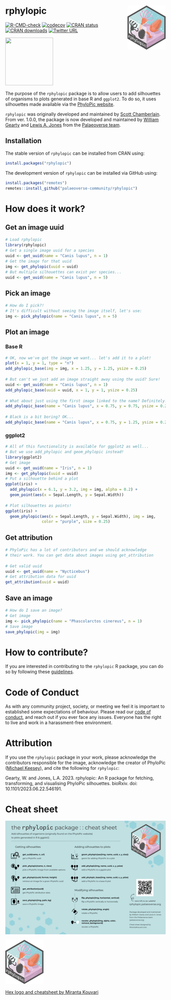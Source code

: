 # rphylopic <img src="man/figures/logo.png" align="right" alt="" width="120">

<!-- badges: start -->
[![R-CMD-check](https://github.com/palaeoverse-community/rphylopic/actions/workflows/R-CMD-check.yaml/badge.svg)](https://github.com/palaeoverse-community/rphylopic/actions/workflows/R-CMD-check.yaml)
[![codecov](https://codecov.io/gh/palaeoverse-community/rphylopic/branch/main/graph/badge.svg?token=HQQO2CRIKT)](https://app.codecov.io/gh/palaeoverse-community/rphylopic)
[![CRAN status](https://www.r-pkg.org/badges/version/rphylopic)](https://CRAN.R-project.org/package=rphylopic)
[![CRAN downloads](https://cranlogs.r-pkg.org/badges/grand-total/rphylopic)](https://cran.r-project.org/package=rphylopic)
[![Twitter URL](https://img.shields.io/twitter/follow/:ThePalaeoverse)](https://twitter.com/intent/follow?screen_name=ThePalaeoverse)
<!-- badges: end -->

<img src="https://images.phylopic.org/images/c65573fb-2659-46b9-b7a0-065232a2a08b/vector.svg"  width="150" height="150">

The purpose of the `rphylopic` package is to allow users to add silhouettes of organisms to plots generated in base R and `ggplot2`. To do so, it uses silhouettes made available via the [PhyloPic website](http://phylopic.org/).

`rphylopic` was originally developed and maintained by [Scott Chamberlain](https://scottchamberlain.info). From ver. 1.0.0, the package is now developed and maintained by [William Gearty](https://williamgearty.com) and [Lewis A. Jones](https://lewisajones.com) from the [Palaeoverse team](https://palaeoverse.org).

## Installation

The stable version of `rphylopic` can be installed from CRAN using:

```r
install.packages("rphylopic")
```

The development version of `rphylopic` can be installed via GitHub using:

```r
install.packages("remotes")
remotes::install_github("palaeoverse-community/rphylopic")
```

# How does it work?

## Get an image uuid

```r
# Load rphylopic
library(rphylopic)
# Get a single image uuid for a species
uuid <- get_uuid(name = "Canis lupus", n = 1)
# Get the image for that uuid
img <- get_phylopic(uuid = uuid)
# But multiple silhouettes can exist per species...
uuid <- get_uuid(name = "Canis lupus", n = 5)
```

## Pick an image

```r
# How do I pick?!
# It's difficult without seeing the image itself, let's use:
img <- pick_phylopic(name = "Canis lupus", n = 5)
```

## Plot an image

### Base R

```r
# OK, now we've got the image we want... let's add it to a plot!
plot(x = 1, y = 1, type = "n")
add_phylopic_base(img = img, x = 1.25, y = 1.25, ysize = 0.25)

# But can't we just add an image straight away using the uuid? Sure!
uuid <- get_uuid(name = "Canis lupus", n = 1)
add_phylopic_base(uuid = uuid, x = 1, y = 1, ysize = 0.25)

# What about just using the first image linked to the name? Definitely!
add_phylopic_base(name = "Canis lupus", x = 0.75, y = 0.75, ysize = 0.25)

# Black is a bit boring? OK...
add_phylopic_base(name = "Canis lupus", x = 0.75, y = 1.25, ysize = 0.25, color = "orange")
```

### ggplot2

```r
# All of this functionality is available for ggplot2 as well...
# But we use add_phylopic and geom_phylopic instead!
library(ggplot2)
# Get image
uuid <- get_uuid(name = "Iris", n = 1)
img <- get_phylopic(uuid = uuid)
# Put a silhouette behind a plot
ggplot(iris) +
  add_phylopic(x = 6.1, y = 3.2, img = img, alpha = 0.2) +
  geom_point(aes(x = Sepal.Length, y = Sepal.Width))
  
# Plot silhouettes as points!
ggplot(iris) + 
  geom_phylopic(aes(x = Sepal.Length, y = Sepal.Width), img = img,
                color = "purple", size = 0.25)
```

## Get attribution

```r
# PhyloPic has a lot of contributors and we should acknowledge 
# their work. You can get data about images using get_attribution

# Get valid uuid
uuid <- get_uuid(name = "Nycticebus")
# Get attribution data for uuid
get_attribution(uuid = uuid)
```

## Save an image

```r
# How do I save an image?
# Get image
img <- pick_phylopic(name = "Phascolarctos cinereus", n = 1)
# Save image
save_phylopic(img = img)
```

# How to contribute?

If you are interested in contributing to the `rphylopic` R package, you can do so by following these [guidelines](https://rphylopic.palaeoverse.org/CONTRIBUTING.html).

# Code of Conduct

As with any community project, society, or meeting we feel it is important to established some expectations of behaviour. Please read our [code of conduct](https://rphylopic.palaeoverse.org/CODE_OF_CONDUCT.html), and reach out if you ever face any issues. Everyone has the right to live and work in a harassment-free environment.

# Attribution

If you use the `rphylopic` package in your work, please acknowledge the contributors responsible for the image, acknowledge the creator of PhyloPic ([Michael Keesey](http://tmkeesey.net)), and cite the following for `rphylopic`:

Gearty, W. and Jones, L.A. 2023. rphylopic: An R package for fetching, transforming, and visualising PhyloPic silhouettes. bioRxiv. doi: 10.1101/2023.06.22.546191.

# Cheat sheet

[![](man/figures/cheatsheet.png)](https://palaeoverse.org/images/rphylopic-cheatsheet.pdf)

<p align="left">

<img src="man/figures/logo.png" width="120" />

</p>

[Hex logo and cheatsheet by Miranta Kouvari](https://www.mirantakouvari.com)
